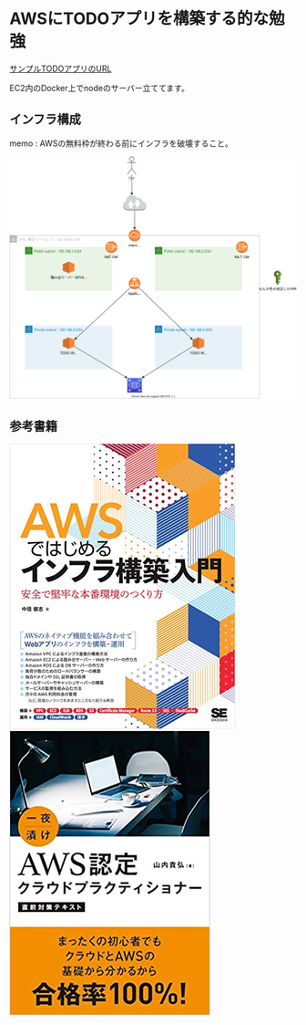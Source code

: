 # AWSにTODOアプリを構築する的な勉強
[サンプルTODOアプリのURL](http://sample-elb-1935417706.ap-northeast-1.elb.amazonaws.com/)

EC2内のDocker上でnodeのサーバー立ててます。  


## インフラ構成
memo : AWSの無料枠が終わる前にインフラを破壊すること。

![infra](./docs/1_infra.drawio.svg)

## 参考書籍
![book](./docs/book.jpg)
![book2](./docs/book2.jpg)